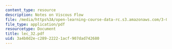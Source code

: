 ```yaml
---
content_type: resource
description: Notes on Viscous Flow
file: /media/https%3A/open-learning-course-data-rc.s3.amazonaws.com/3-064-polymer-engineering-fall-2003/3a4b0d2ec28922221acf907dad742680_lec_32.pdf
file_type: application/pdf
resourcetype: Document
title: lec_32.pdf
uid: 3a4b0d2e-c289-2222-1acf-907dad742680
---
```

